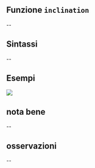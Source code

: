 ## Funzione `inclination`

--

## Sintassi

--

## Esempi

<img src="/img/geometria/xxx/inclination1.png">

## nota bene

--

## osservazioni

--